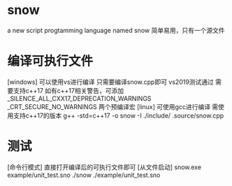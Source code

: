 # snow
a new script progtamming language named snow
简单易用，只有一个源文件

# 编译可执行文件
[windows]
可以使用vs进行编译
只需要编译snow.cpp即可
vs2019测试通过
需要支持c++17
如有c++17相关警告，可添加
_SILENCE_ALL_CXX17_DEPRECATION_WARNINGS
_CRT_SECURE_NO_WARNINGS
两个预编译宏
[linux]
可使用gcc进行编译
需使用支持c++17的版本
g++ -std=c++17 -o snow -I ./include/ .source/snow.cpp

# 测试
[命令行模式]
直接打开编译后的可执行文件即可
[从文件启动]
snow.exe example/unit_test.sno
./snow ./example/unit_test.sno

